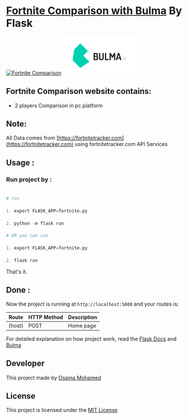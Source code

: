 # [Fortnite Comparison with Bulma](https://www.facebook.com/osama.mohamed.ms) By Flask

[<img src="http://flask.pocoo.org/static/logo/flask.png" width="200" title="Fortnite Comparison" >](https://www.facebook.com/osama.mohamed.ms)
[<img src="https://raw.githubusercontent.com/jgthms/bulma/master/docs/images/bulma-banner.png" width="200" title="Fortnite Comparison" >](https://www.facebook.com/osama.mohamed.ms)


## Fortnite Comparison website contains:
* 2 players Comparison in pc platform

## Note:
All Data comes from [https://fortnitetracker.com](https://fortnitetracker.com) using fortnitetracker.com API Services


## Usage :
### Run project by :

``` python

# run 

1. export FLASK_APP=fortnite.py

2. python -m flask run

# OR you can use

1. export FLASK_APP=fortnite.py

2. flask run

```

That's it.

## Done :

Now the project is running at `http://localhost:5000` and your routes is:


| Route                                                      | HTTP Method 	   | Description                           	      |
|:-----------------------------------------------------------|:----------------|:---------------------------------------------|
| {host}       	                                             | POST      	     | Home page                                    |


For detailed explanation on how project work, read the [Flask Docs](http://flask.pocoo.org/docs/0.12/) and [Bulma](https://bulma.io/documentation/overview/start/)

## Developer
This project made by [Osama Mohamed](https://www.facebook.com/osama.mohamed.ms)

## License
This project is licensed under the [MIT License](https://opensource.org/licenses/MIT)
